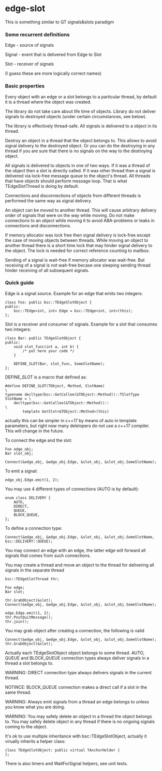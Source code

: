 # edge-slot
This is something similar to QT signals&amp;slots paradigm

### Some recurrent definitions
Edge - source of signals

Signal - event that is delivered from Edge to Slot

Slot - receiver of signals

(I guess these are more logically correct names)


### Basic properties

Every object with an edge or a slot belongs to a particular thread, by default it is a thread where the object was created.

The library do not take care about life time of objects. Library do not deliver signals to destroyed objects (under certain circumstances, see below).

The library is effectively thread-safe. All signals is delivered to a object in its thread.

Destroy an object in a thread that the object belongs to. This allows to avoid signal delivery to the destroyed object. Or you can do the destroying in any thread if you are sure that there is no signals on the way to the destroying object.

All signals is delivered to objects in one of two ways. If it was a thread of the object then a slot is directly called. If it was other thread then a signal is delivered via lock-free message queue to the object's thread. All threads that have objects should perform message loop. That is what TEdgeSlotThread is doing by default.

Connections and disconnections of objects from different threads is performed the same way as signal delivery.

An object can be moved to another thread. This will cause arbitrary delivery order of signals that were on the way while moving. Do not make connections to an object while moving it to avoid ABA-problems or leaks in connections and disconnections.

If memory allocator was lock free then signal delivery is lock-free except the case of moving objects between threads. While moving an object to another thread there is a short time lock that may hinder signal delivery to the object. The lock is needed for correct reference counting to mailbox.

Sending of a signal is wait-free if memory allocator was wait-free. But receiving of a signal is not wait-free becase one sleeping sending thread hinder receiving of all subsequent signals.

### Quick guide

Edge is a signal source. Example for an edge that emits two integers:

    class Foo: public bsc::TEdgeSlotObject {
    public:
        bsc::TEdge<int, int> Edge = bsc::TEdge<int, int>(this);
    };

Slot is a receiver and consumer of signals. Example for a slot that consumes two integers:

    class Bar: public TEdgeSlotObject {
    public:
        void slot_func(int a, int b) {
            /* put here your code */
        }

        DEFINE_SLOT(Bar, slot_func, SomeSlotName);
    };

DEFINE_SLOT is a macro that defined as:

    #define DEFINE_SLOT(TObject, Method, SlotName)                            \
    typename decltype(bsc::GetCallee(&TObject::Method))::TSlotType SlotName = \
        decltype(bsc::GetCallee(&TObject::Method))::                          \
            template GetSlot<&TObject::Method>(this)

actually this can be simpler in c++17 by means of auto in template parameters, but right now many delelopers do not use a c++17 compiler. This will change in the future.

To connect the edge and the slot:

    Foo edge_obj;
    Bar slot_obj;

    Connect(&edge_obj, &edge_obj.Edge, &slot_obj, &slot_obj.SomeSlotName);

To emit a signal:

    edge_obj.Edge.emit(1, 2);
    
You may use 4 different types of connections (AUTO is by default):

    enum class DELIVERY {
        AUTO,
        DIRECT,
        QUEUE,
        BLOCK_QUEUE,
    };

To define a connection type:

    Connect(&edge_obj, &edge_obj.Edge, &slot_obj, &slot_obj.SomeSlotName, bsc::DELIVERY::QUEUE);

You may connect an edge with an edge, the latter edge will forward all signals that comes from such connections.

You may create a thread and move an object to the thread for delivering all signals in the separate thread

    bsc::TEdgeSlotThread thr;

    Foo edge;
    Bar slot;

    thr.GrabObject(&slot);
    Connect(&edge_obj, &edge_obj.Edge, &slot_obj, &slot_obj.SomeSlotName);

    edge.Edge.emit(1, 2);
    thr.PostQuitMessage();
    thr.join();
    
You may grab object after creating a connection, the following is valid

    Connect(&edge_obj, &edge_obj.Edge, &slot_obj, &slot_obj.SomeSlotName);
    thr.GrabObject(&slot);

Actually each TEdgeSlotObject object belongs to some thread. AUTO, QUEUE and BLOCK_QUEUE connection types always deliver signals in a thread a slot belongs to.

WARNING: DIRECT connection type always delivers signals in the current thread.

NOTINCE: BLOCK_QUEUE connection makes a direct call if a slot in the same thread.

WARNING: Always emit signals from a thread an edge belongs to unless you know what you are doing.

WARNING: You may safely delete an object in a thread the object belongs to. You may safely delete object in any thread if there is no ongoing signals coming to the object.

It's ok to use multiple inheritance with bsc::TEdgeSlotObject, actually it virually inherits a helper class:

    class TEdgeSlotObject: public virtual TAnchorHolder {
    };

There is also timers and WaitForSignal helpers, see unit tests.
